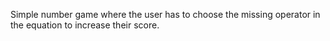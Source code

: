 Simple number game where the user has to choose the missing operator in the equation to increase their score. 
